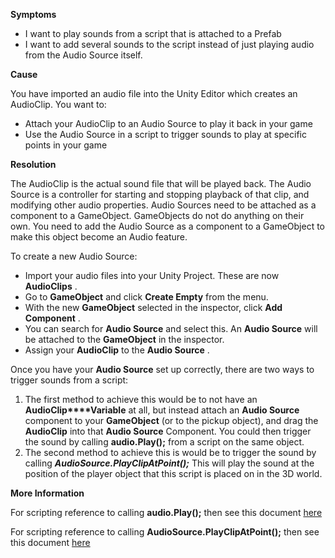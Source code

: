 

**Symptoms**


- I want to play sounds from a script that is attached to a Prefab
- I want to add several sounds to the script instead of just playing audio from the Audio Source itself.



**Cause**



You have imported an audio file into the Unity Editor which creates an AudioClip. You want to:


- Attach your AudioClip to an Audio Source to play it back in your game
- Use the Audio Source in a script to trigger sounds to play at specific points in your game



**Resolution**



The AudioClip is the actual sound file that will be played back. The Audio Source is a controller for starting and stopping playback of that clip, and modifying other audio properties. Audio Sources need to be attached as a component to a GameObject. GameObjects do not do anything on their own. You need to add the Audio Source as a component to a GameObject to make this object become an Audio feature.



To create a new Audio Source:


- Import your audio files into your Unity Project. These are now  **AudioClips** .
- Go to  **GameObject**  and click  **Create Empty**  from the menu.
- With the new  **GameObject**  selected in the inspector, click  **Add Component** .
- You can search for  **Audio Source**  and select this. An  **Audio Source**  will be attached to the  **GameObject**  in the inspector.
- Assign your  **AudioClip**  to the  **Audio Source** .



Once you have your  **Audio Source**  set up correctly, there are two ways to trigger sounds from a script:


1. The first method to achieve this would be to not have an  **AudioClip****Variable**  at all, but instead attach an  **Audio Source**  component to your  **GameObject**  (or to the pickup object), and drag the  **AudioClip**  into that  **Audio Source**  Component. You could then trigger the sound by calling  **audio.Play();**  from a script on the same object.
2. The second method to achieve this is would be to trigger the sound by calling  ***AudioSource.PlayClipAtPoint();***  This will play the sound at the position of the player object that this script is placed on in the 3D world.



**More Information**



For scripting reference to calling  **audio.Play();**  then see this document [here](http://docs.unity3d.com/ScriptReference/AudioSource.Play.html)



For scripting reference to calling  **AudioSource.PlayClipAtPoint();**  then see this document [here](http://docs.unity3d.com/ScriptReference/AudioSource.PlayClipAtPoint.html)





